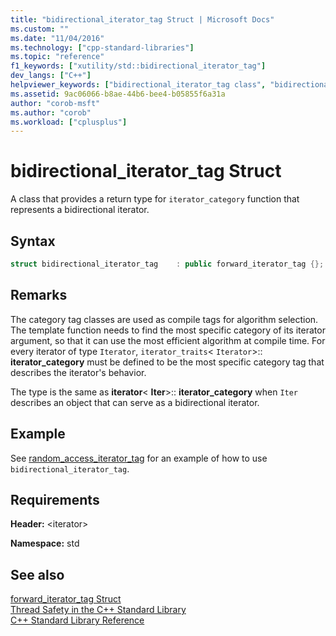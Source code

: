```yaml
---
title: "bidirectional_iterator_tag Struct | Microsoft Docs"
ms.custom: ""
ms.date: "11/04/2016"
ms.technology: ["cpp-standard-libraries"]
ms.topic: "reference"
f1_keywords: ["xutility/std::bidirectional_iterator_tag"]
dev_langs: ["C++"]
helpviewer_keywords: ["bidirectional_iterator_tag class", "bidirectional_iterator_tag struct"]
ms.assetid: 9ac06066-b8ae-44b6-bee4-b05855f6a31a
author: "corob-msft"
ms.author: "corob"
ms.workload: ["cplusplus"]
---
```

# bidirectional_iterator_tag Struct

A class that provides a return type for `iterator_category` function that represents a bidirectional iterator.

## Syntax

```cpp
struct bidirectional_iterator_tag    : public forward_iterator_tag {};
```

## Remarks

The category tag classes are used as compile tags for algorithm selection. The template function needs to find the most specific category of its iterator argument, so that it can use the most efficient algorithm at compile time. For every iterator of type `Iterator`, `iterator_traits`< `Iterator`>:: **iterator_category** must be defined to be the most specific category tag that describes the iterator's behavior.

The type is the same as **iterator**\< **Iter**>:: **iterator_category** when `Iter` describes an object that can serve as a bidirectional iterator.

## Example

See [random_access_iterator_tag](../standard-library/random-access-iterator-tag-struct.md) for an example of how to use `bidirectional_iterator_tag`.

## Requirements

**Header:** \<iterator>

**Namespace:** std

## See also

[forward_iterator_tag Struct](../standard-library/forward-iterator-tag-struct.md)<br/>
[Thread Safety in the C++ Standard Library](../standard-library/thread-safety-in-the-cpp-standard-library.md)<br/>
[C++ Standard Library Reference](../standard-library/cpp-standard-library-reference.md)<br/>
